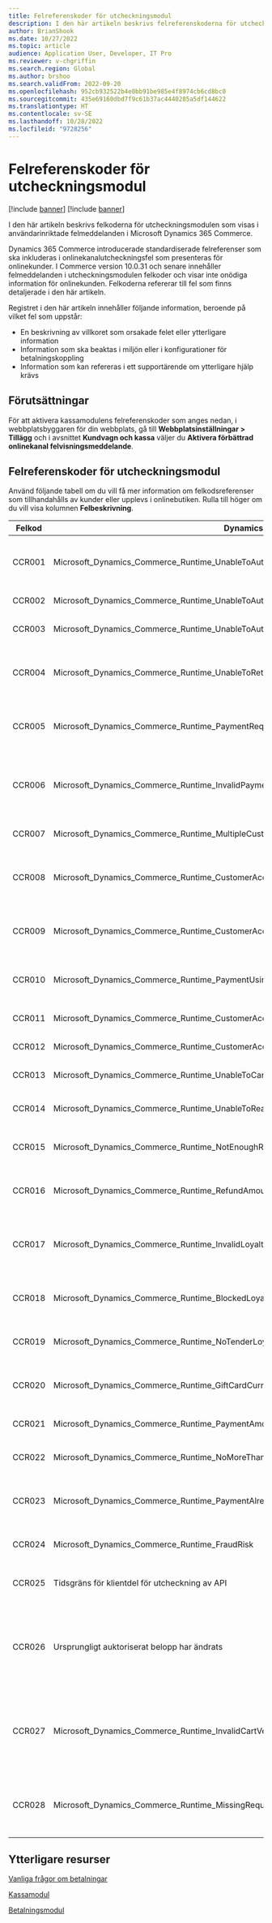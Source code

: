 ```yaml
---
title: Felreferenskoder för utcheckningsmodul
description: I den här artikeln beskrivs felreferenskoderna för utcheckningsmodulen som visas i användarinriktade felmeddelanden i Microsoft Dynamics 365 Commerce.
author: BrianShook
ms.date: 10/27/2022
ms.topic: article
audience: Application User, Developer, IT Pro
ms.reviewer: v-chgriffin
ms.search.region: Global
ms.author: brshoo
ms.search.validFrom: 2022-09-20
ms.openlocfilehash: 952cb932522b4e0bb91be985e4f8974cb6cd8bc0
ms.sourcegitcommit: 435e69160dbd7f9c61b37ac4440285a5df144622
ms.translationtype: HT
ms.contentlocale: sv-SE
ms.lasthandoff: 10/28/2022
ms.locfileid: "9728256"
---
```

# <a name="checkout-module-error-reference-codes"></a>Felreferenskoder för utcheckningsmodul

[!include [banner](includes/banner.md)]
[!include [banner](includes/preview-banner.md)]

I den här artikeln beskrivs felkoderna för utcheckningsmodulen som visas i användarinriktade felmeddelanden i Microsoft Dynamics 365 Commerce.

Dynamics 365 Commerce introducerade standardiserade felreferenser som ska inkluderas i onlinekanalutcheckningsfel som presenteras för onlinekunder. I Commerce version 10.0.31 och senare innehåller felmeddelanden i utcheckningsmodulen felkoder och visar inte onödiga information för onlinekunden. Felkoderna refererar till fel som finns detaljerade i den här artikeln.

Registret i den här artikeln innehåller följande information, beroende på vilket fel som uppstår:

- En beskrivning av villkoret som orsakade felet eller ytterligare information
- Information som ska beaktas i miljön eller i konfigurationer för betalningskoppling
- Information som kan refereras i ett supportärende om ytterligare hjälp krävs

## <a name="prerequisites"></a>Förutsättningar

För att aktivera kassamodulens felreferenskoder som anges nedan, i webbplatsbyggaren för din webbplats, gå till **Webbplatsinställningar \> Tillägg** och i avsnittet **Kundvagn och kassa** väljer du **Aktivera förbättrad onlinekanal felvisningsmeddelande**. 

## <a name="checkout-module-error-reference-codes"></a>Felreferenskoder för utcheckningsmodul

Använd följande tabell om du vill få mer information om felkodsreferenser som tillhandahålls av kunder eller upplevs i onlinebutiken. Rulla till höger om du vill visa kolumnen **Felbeskrivning**.

| Felkod | Dynamics-korrelerad felkod | Felbeskrivning |
| ---------- | ------------------------------ | ----------------- |
| CCR001     | Microsoft\_Dynamics\_Commerce\_Runtime\_UnableToAuthorizePaymentCardTypeMissingOrNotSupported | Betalningen kunde inte auktoriseras. Korttyp-ID i **TokenizedPaymentCard** saknas eller så stöds inte tillhandahållet korttyp-ID. |
| CCR002     | Microsoft\_Dynamics\_Commerce\_Runtime\_UnableToAuthorizePayment | Nekat. Betalningen kunde inte auktoriseras. |
| CCR003     | Microsoft\_Dynamics\_Commerce\_Runtime\_UnableToAuthorizePaymentCardAdditionalContextRequired | Betalningen kunde inte auktoriseras. Ytterligare information krävs från kunden |
| CCR004     | Microsoft\_Dynamics\_Commerce\_Runtime\_UnableToRetrieveCardPaymentAcceptResult | Något gick fel. Det gick inte att få fram ett godkänt resultat för kortbetalningen. Försök igen eller kontakta systemadministratören. |
| CCR005     | Microsoft\_Dynamics\_Commerce\_Runtime\_PaymentRequiresMerchantProperties | Det går inte att göra betalningen på grund av att det saknas betalningsegenskaper för handlaren. Kontakta systemadministratören. |
| CCR006     | Microsoft\_Dynamics\_Commerce\_Runtime\_InvalidPaymentRequest | Det gick inte att hämta betalningsmedel för åtgärden. Kontrollera betalningsmetodinställningarna för den valda betalningsmedelstypen. |
| CCR007     | Microsoft\_Dynamics\_Commerce\_Runtime\_MultipleCustomerAccountPaymentsNotAllowed | En kundkontobetalning har redan tillämpats. Enbart en betalning tillåts per transaktion. |
| CCR008     | Microsoft\_Dynamics\_Commerce\_Runtime\_CustomerAccountLimitSignDifferentFromAmountDue | Kundkontogränsen skiljer sig från beloppet som förfaller. Försök med en annan betalningsmetod eller kontakta kundtjänst om du vill ha hjälp. |
| CCR009     | Microsoft\_Dynamics\_Commerce\_Runtime\_CustomerAccountPaymentExceedsTotalAmountForCarryOutAndReturnItems | Kundkontobetalningen överskrider det totala antalet förfallna artiklar i listan. Försök igen senare eller kontakta kundsupport för hjälp. |
| CCR010     | Microsoft\_Dynamics\_Commerce\_Runtime\_PaymentUsingUnauthorizedAccount | Kundkontobetalning kräver ett eget konto eller matchande fakturakonto på en betalningsmedelsrad. |
| CCR011     | Microsoft\_Dynamics\_Commerce\_Runtime\_CustomerAccountPaymentExceedsCustomerAccountFloorLimit | Det går just nu inte att bearbeta en kundkontobetalning – värdet för golvgränsen överskrids. |
| CCR012     | Microsoft\_Dynamics\_Commerce\_Runtime\_CustomerAccountPaymentForCustomerWithoutAllowOnAccount | Den här kunden har inte rätt att betala à conto. |
| CCR013     | Microsoft\_Dynamics\_Commerce\_Runtime\_UnableToCancelPayment | Något gick fel. Betalningen kunde inte annulleras. Försök igen. |
| CCR014     | Microsoft\_Dynamics\_Commerce\_Runtime\_UnableToReadCardTokenInfo | Ett fel uppstod när behandlingen för bearbetades. Försök igen senare. |
| CCR015     | Microsoft\_Dynamics\_Commerce\_Runtime\_NotEnoughRewardPoints | Förmånsbetalningsbeloppet överstiger det tillåtna beloppet för det här förmånskortet i den aktuella transaktionen. |
| CCR016     | Microsoft\_Dynamics\_Commerce\_Runtime\_RefundAmountMoreThanAllowed | Förmånsåterbetalningsbeloppet överstiger det tillåtna beloppet för det här förmånskortet i den aktuella transaktionen. |
| CCR017     | Microsoft\_Dynamics\_Commerce\_Runtime\_InvalidLoyaltyCardNumber | Det gick inte att hitta förmånskortnumret. Aktivera antingen förmånskortnumret eller ange ett annat förmånskortnumret och försök sedan igen. |
| CCR018     | Microsoft\_Dynamics\_Commerce\_Runtime\_BlockedLoyaltyCard | Förmånskortnumret är inte tillgängligt. Ange ett annat kortnummer och försök sedan igen. |
| CCR019     | Microsoft\_Dynamics\_Commerce\_Runtime\_NoTenderLoyaltyCard | Med det här förmånskortet är det inte möjligt att lösa in förmånspoäng för den här transaktionen. |
| CCR020     | Microsoft\_Dynamics\_Commerce\_Runtime\_GiftCardCurrencyMismatch | Presentkortsnumret påträffade ett fel. Försök med en annan presentkort eller kontakta kundtjänst om du vill ha hjälp. |
| CCR021     | Microsoft\_Dynamics\_Commerce\_Runtime\_PaymentAmountExceedsGiftBalance | Beloppet överstiger saldot på presentkortet. Ange ett annat belopp och försök sedan igen. |
| CCR022     | Microsoft\_Dynamics\_Commerce\_Runtime\_NoMoreThanOneLoyaltyTender | Transaktionen får inte innehålla fler än en förmånsbetalningsrad. |
| CCR023     | Microsoft\_Dynamics\_Commerce\_Runtime\_PaymentAlreadyVoided | Betalningsinformationen saknar information eller är felaktig. Verifiera betalningsinformationen och försök sedan igen. |
| CCR024     | Microsoft\_Dynamics\_Commerce\_Runtime\_FraudRisk | Beställningen kan inte behandlas för närvarande. Försök igen senare. |
| CCR025     | Tidsgräns för klientdel för utcheckning av API | Klientdelåtgärden har en tidsgräns. Bekräfta om ordern har bearbetats i Dynamics 365 Commerce headquarters. |
| CCR026     | Ursprungligt auktoriserat belopp har ändrats | Orderbeloppet har ändrats från det ursprungliga auktoriseringsbeloppet som bearbetas med betalningsgatewayen. Detta kan bero på att en tidpunkt har gått ut på en kupong, ett erbjudande eller en försäljning. |
| CCR027     | Microsoft\_Dynamics\_Commerce\_Runtime\_InvalidCartVersion | Ett fel uppstod när behandlingen för bearbetades. Referensen som tillhandahålls till vagn-API:t har en annan referens än förväntat (med hänsyn till potentiella inkonsekvenser under utcheckningsprocessen). |
| CCR028     | Microsoft\_Dynamics\_Commerce\_Runtime\_MissingRequiredCartTenderLines | Den betalningsmetod som försökts har stött på ett fel. Kontakta supporten om du vill granska dina kontoinställningar eller försöka igen med en annan betalningsmetod. |

## <a name="additional-resources"></a>Ytterligare resurser

[Vanliga frågor om betalningar](dev-itpro/payments-retail.md)

[Kassamodul](add-checkout-module.md)

[Betalningsmodul](payment-module.md)
